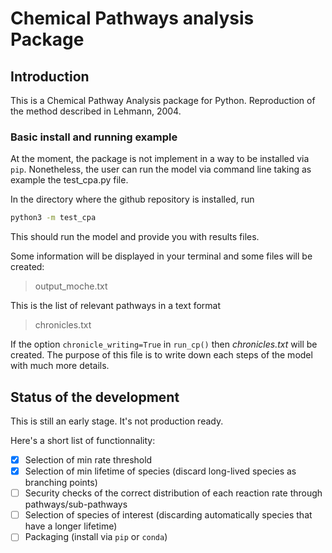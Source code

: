 # Chemical Pathways analysis Package

## Introduction

This is a Chemical Pathway Analysis package for Python.
Reproduction of the method described in Lehmann, 2004.

### Basic install and running example

At the moment, the package is not implement in a way to be installed via ```pip```.
Nonetheless, the user can run the model via command line taking as example the test_cpa.py file.

In the directory where the github repository is installed, run

``` bash
python3 -m test_cpa
```

This should run the model and provide you with results files.

Some information will be displayed in your terminal and some files will be created:
>output_moche.txt

This is the list of relevant pathways in a text format

>chronicles.txt

If the option ```chronicle_writing=True``` in ```run_cp()``` then _chronicles.txt_ will be created. The purpose of this file is to write down each steps of the model with much more details.

## Status of the development

This is still an early stage. It's not production ready.

Here's a short list of functionnality:

- [x] Selection of min rate threshold
- [x] Selection of min lifetime of species (discard long-lived species as branching points)
- [ ] Security checks of the correct distribution of each reaction rate through pathways/sub-pathways
- [ ] Selection of species of interest (discarding automatically species that have a longer lifetime)
- [ ] Packaging (install via ```pip``` or ```conda```)
